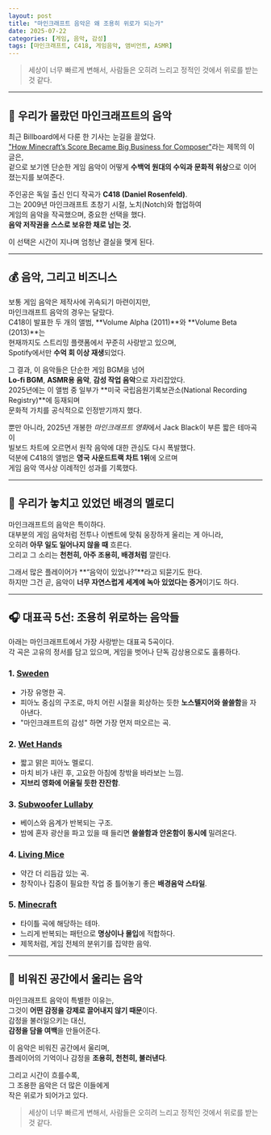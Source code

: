 ```yaml
---
layout: post
title: "마인크래프트 음악은 왜 조용히 위로가 되는가"
date: 2025-07-22
categories: [게임, 음악, 감성]
tags: [마인크래프트, C418, 게임음악, 앰비언트, ASMR]
---
```


> 세상이 너무 빠르게 변해서, 사람들은 오히려 느리고 정적인 것에서 위로를 받는 것 같다.

---

## 🎵 우리가 몰랐던 마인크래프트의 음악

최근 Billboard에서 다룬 한 기사는 눈길을 끌었다.  
["How Minecraft’s Score Became Big Business for Composer"](https://www.billboard.com/pro/how-minecraft-score-became-big-business-for-composer/)라는 제목의 이 글은,  
겉으로 보기엔 단순한 게임 음악이 어떻게 **수백억 원대의 수익과 문화적 위상**으로 이어졌는지를 보여준다.

주인공은 독일 출신 인디 작곡가 **C418 (Daniel Rosenfeld)**.  
그는 2009년 마인크래프트 초창기 시절, 노치(Notch)와 협업하여  
게임의 음악을 작곡했으며, 중요한 선택을 했다.  
**음악 저작권을 스스로 보유한 채로 남는 것.**

이 선택은 시간이 지나며 엄청난 결실을 맺게 된다.

---

## 💰 음악, 그리고 비즈니스

보통 게임 음악은 제작사에 귀속되기 마련이지만,  
마인크래프트 음악의 경우는 달랐다.  
C418이 발표한 두 개의 앨범, **Volume Alpha (2011)**와 **Volume Beta (2013)**는  
현재까지도 스트리밍 플랫폼에서 꾸준히 사랑받고 있으며,  
Spotify에서만 **수억 회 이상 재생**되었다.

그 결과, 이 음악들은 단순한 게임 BGM을 넘어  
**Lo-fi BGM**, **ASMR용 음악**, **감성 작업 음악**으로 자리잡았다.  
2025년에는 이 앨범 중 일부가 **미국 국립음원기록보관소(National Recording Registry)**에 등재되며  
문화적 가치를 공식적으로 인정받기까지 했다.

뿐만 아니라, 2025년 개봉한 *마인크래프트 영화*에서 Jack Black이 부른 짧은 테마곡이  
빌보드 차트에 오르면서 원작 음악에 대한 관심도 다시 폭발했다.  
덕분에 C418의 앨범은 **영국 사운드트랙 차트 1위**에 오르며  
게임 음악 역사상 이례적인 성과를 기록했다.

---

## 🌌 우리가 놓치고 있었던 배경의 멜로디

마인크래프트의 음악은 특이하다.  
대부분의 게임 음악처럼 전투나 이벤트에 맞춰 웅장하게 울리는 게 아니라,  
오히려 **아무 일도 일어나지 않을 때** 흐른다.  
그리고 그 소리는 **천천히, 아주 조용히, 배경처럼** 깔린다.

그래서 많은 플레이어가 **“음악이 있었나?”**라고 되묻기도 한다.  
하지만 그건 곧, 음악이 **너무 자연스럽게 세계에 녹아 있었다는 증거**이기도 하다.

---

## 🎧 대표곡 5선: 조용히 위로하는 음악들

아래는 마인크래프트에서 가장 사랑받는 대표곡 5곡이다.  
각 곡은 고유의 정서를 담고 있으며, 게임을 벗어나 단독 감상용으로도 훌륭하다.

### 1. [Sweden](https://youtu.be/aBkTkxKDduc?si=Mq8dfa9y73Z4Fvda)
- 가장 유명한 곡.  
- 피아노 중심의 구조로, 마치 어린 시절을 회상하는 듯한 **노스텔지어와 쓸쓸함**을 자아낸다.  
- "마인크래프트의 감성" 하면 가장 먼저 떠오르는 곡.

### 2. [Wet Hands](https://www.youtube.com/watch?v=mukiMaOSLEs)
- 짧고 맑은 피아노 멜로디.  
- 마치 비가 내린 후, 고요한 아침에 창밖을 바라보는 느낌.  
- **지브리 영화에 어울릴 듯한 잔잔함**.

### 3. [Subwoofer Lullaby](https://www.youtube.com/watch?v=Gpd85y_iTxY)
- 베이스와 음계가 반복되는 구조.  
- 밤에 혼자 광산을 파고 있을 때 들리면 **쓸쓸함과 안온함이 동시에** 밀려온다.

### 4. [Living Mice](https://www.youtube.com/watch?v=oGxQNQtnr6Q)
- 약간 더 리듬감 있는 곡.  
- 창작이나 집중이 필요한 작업 중 틀어놓기 좋은 **배경음악 스타일**.

### 5. [Minecraft](https://www.youtube.com/watch?v=qq-RGFyaq0U)
- 타이틀 곡에 해당하는 테마.  
- 느리게 반복되는 패턴으로 **명상이나 몰입**에 적합하다.  
- 제목처럼, 게임 전체의 분위기를 집약한 음악.

---

## 🍃 비워진 공간에서 울리는 음악

마인크래프트 음악이 특별한 이유는,  
그것이 **어떤 감정을 강제로 끌어내지 않기 때문**이다.  
감정을 불러일으키는 대신,  
**감정을 담을 여백**을 만들어준다.

이 음악은 비워진 공간에서 울리며,  
플레이어의 기억이나 감정을 **조용히, 천천히, 불러낸다**.

그리고 시간이 흐를수록,  
그 조용한 음악은 더 많은 이들에게  
작은 위로가 되어가고 있다.

> 세상이 너무 빠르게 변해서, 사람들은 오히려 느리고 정적인 것에서 위로를 받는 것 같다.

